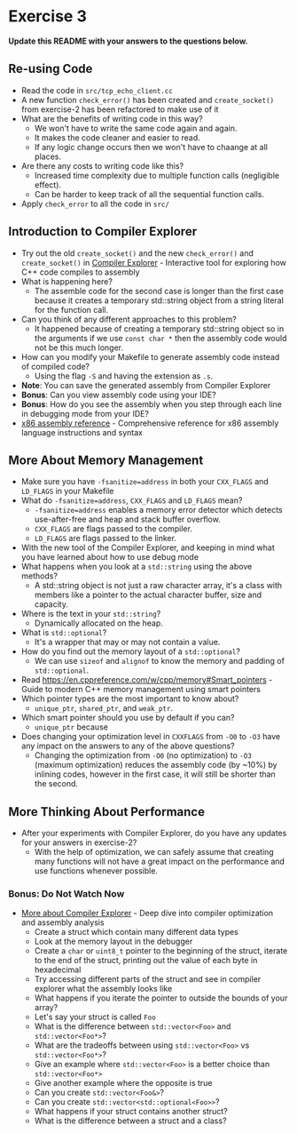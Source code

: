 # Exercise 3

**Update this README with your answers to the questions below.**

## Re-using Code

- Read the code in `src/tcp_echo_client.cc`
- A new function `check_error()` has been created and `create_socket()` from 
  exercise-2 has been refactored to make use of it
- What are the benefits of writing code in this way?
  - We won't have to write the same code again and again.
  - It makes the code cleaner and easier to read.
  - If any logic change occurs then we won't have to chaange at all places.
- Are there any costs to writing code like this?
  - Increased time complexity due to multiple function calls (negligible effect).
  - Can be harder to keep track of all the sequential function calls.
- Apply `check_error` to all the code in `src/`

## Introduction to Compiler Explorer

- Try out the old `create_socket()` and the new `check_error()` and 
  `create_socket()` in [Compiler Explorer](https://godbolt.org) - Interactive 
  tool for exploring how C++ code compiles to assembly
- What is happening here?
  - The assemble code for the second case is longer than the first case because it creates a temporary std::string object from a string literal for the function call.
- Can you think of any different approaches to this problem?
  - It happened because of creating a temporary std::string object so in the arguments if we use `const char *` then the assembly code would not be this much longer.
- How can you modify your Makefile to generate assembly code instead of
  compiled code?
  - Using the flag `-S` and having the extension as `.s`.
- **Note**: You can save the generated assembly from Compiler Explorer
- **Bonus**: Can you view assembly code using your IDE?
- **Bonus**: How do you see the assembly when you step through each line in
  debugging mode from your IDE?
- [x86 assembly reference](http://ref.x86asm.net/) - Comprehensive reference 
  for x86 assembly language instructions and syntax

## More About Memory Management

- Make sure you have `-fsanitize=address` in both your `CXX_FLAGS` and 
  `LD_FLAGS` in your Makefile
- What do `-fsanitize=address`, `CXX_FLAGS` and `LD_FLAGS` mean?
  - `-fsanitize=address` enables a memory error detector which detects use-after-free and heap and stack buffer overflow.
  - `CXX_FLAGS` are flags passed to the compiler.
  - `LD_FLAGS` are flags passed to the linker.
- With the new tool of the Compiler Explorer, and keeping in mind what you 
  have learned about how to use debug mode
- What happens when you look at a `std::string` using the above methods?
  - A std::string object is not just a raw character array, it's a class with members like a pointer to the actual character buffer, size and capacity.
- Where is the text in your `std::string`?
  - Dynamically allocated on the heap.
- What is `std::optional`?
  - It's a wrapper that may or may not contain a value.
- How do you find out the memory layout of a `std::optional`?
  - We can use `sizeof` and `alignof` to know the memory and padding of `std::optional`.
- Read https://en.cppreference.com/w/cpp/memory#Smart_pointers - Guide to 
  modern C++ memory management using smart pointers
- Which pointer types are the most important to know about?
  - `unique_ptr`, `shared_ptr`, and `weak_ptr`.
- Which smart pointer should you use by default if you can?
  - `unique_ptr` because 
- Does changing your optimization level in `CXXFLAGS` from `-O0` to `-O3` have
  any impact on the answers to any of the above questions?
    - Changing the optimization from `-O0` (no optimization) to `-O3` (maximum optimization) reduces the assembly code (by ~10%) by inlining codes, however in the first case, it will still be shorter than the second.

## More Thinking About Performance

- After your experiments with Compiler Explorer, do you have any updates for
  your answers in exercise-2?
  - With the help of optimization, we can safely assume that creating many functions will not have a great impact on the performance and use functions whenever possible.

### Bonus: Do Not Watch Now 

- [More about Compiler Explorer](https://www.youtube.com/watch?v=bSkpMdDe4g4) - 
  Deep dive into compiler optimization and assembly analysis
  - Create a struct which contain many different data types
  - Look at the memory layout in the debugger
  - Create a `char` or `uint8_t` pointer to the beginning of the struct, 
    iterate to the end of the struct, printing out the value of each byte in 
    hexadecimal
  - Try accessing different parts of the struct and see in compiler explorer
    what the assembly looks like
  - What happens if you iterate the pointer to outside the bounds of your
    array?
  - Let's say your struct is called `Foo`
  - What is the difference between `std::vector<Foo>` and `std::vector<Foo*>`?
  - What are the tradeoffs between using `std::vector<Foo>` vs 
    `std::vector<Foo*>`? 
  - Give an example where `std::vector<Foo>` is a better choice than 
    `std::vector<Foo*>`
  - Give another example where the opposite is true
  - Can you create `std::vector<Foo&>`? 
  - Can you create `std::vector<std::optional<Foo>>`?
  - What happens if your struct contains another struct?
  - What is the difference between a struct and a class?